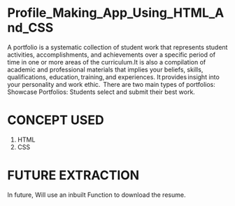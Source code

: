 # Profile_Making_App_Using_HTML_And_CSS

A portfolio is a systematic collection of student work that represents student activities, accomplishments, and achievements over a specific period of time in one or more areas of the curriculum.It is also a compilation of academic and professional materials that implies your beliefs, skills, qualifications, education, training, and experiences. It provides insight into your personality and work ethic.  There are two main types of portfolios: Showcase Portfolios: Students select and submit their best work.   

# CONCEPT USED
1. HTML
2. CSS

# FUTURE EXTRACTION

In future, Will use an inbuilt Function to download the resume.
